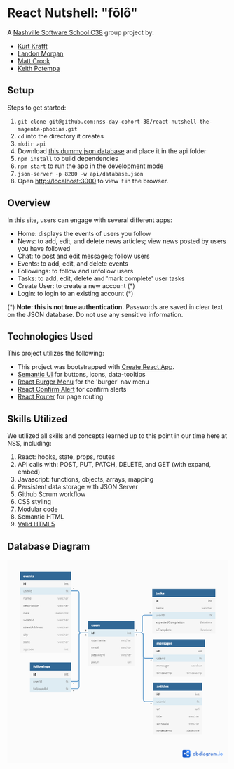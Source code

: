 # React Nutshell: "fōlô"

A [Nashville Software School C38](https://github.com/nss-day-cohort-38) group project by:
- [Kurt Krafft](https://github.com/kurtkrafft1)
- [Landon Morgan](https://github.com/Iandonmorgan)
- [Matt Crook](https://github.com/MattCrook)
- [Keith Potempa](https://github.com/divinerankzero)

## Setup

Steps to get started:
1. `git clone git@github.com:nss-day-cohort-38/react-nutshell-the-magenta-phobias.git`
1. `cd` into the directory it creates
1. `mkdir api`
1. Download [this dummy json database](https://github.com/keithrpotempa/dummy-data-react-nutshell/blob/master/database.json) and place it in the api folder
1. `npm install` to build dependencies
1. `npm start` to run the app in the development mode
1. `json-server -p 8200 -w api/database.json`
1. Open [http://localhost:3000](http://localhost:3000) to view it in the browser.

## Overview

In this site, users can engage with several different apps:
* Home: displays the events of users you follow
* News: to add, edit, and delete news articles; view news posted by users you have followed
* Chat: to post and edit messages; follow users
* Events: to add, edit, and delete events
* Followings: to follow and unfollow users
* Tasks: to add, edit, delete and 'mark complete' user tasks
* Create User: to create a new account (*)
* Login: to login to an existing account (*)

(*) **Note: this is not true authentication.** Passwords are saved in clear text on the JSON database. Do not use any sensitive information. 

## Technologies Used

This project utilizes the following:
* This project was bootstrapped with [Create React App](https://github.com/facebook/create-react-app).
* [Semantic UI](https://semantic-ui.com/) for buttons, icons, data-tooltips
* [React Burger Menu](https://github.com/negomi/react-burger-menu) for the 'burger' nav menu
* [React Confirm Alert](https://www.npmjs.com/package/react-confirm-alert) for confirm alerts
* [React Router](https://reacttraining.com/react-router/) for page routing

## Skills Utilized

We utilized all skills and concepts learned up to this point in our time here at NSS, including:

1. React: hooks, state, props, routes
1. API calls with: POST, PUT, PATCH, DELETE, and GET (with expand, embed)
1. Javascript: functions, objects, arrays, mapping
1. Persistent data storage with JSON Server
1. Github Scrum workflow
1. CSS styling
1. Modular code
1. Semantic HTML
1. [Valid HTML5](https://validator.w3.org/)

## Database Diagram 
![nutshell database](./ReactNutshellERD.png)

